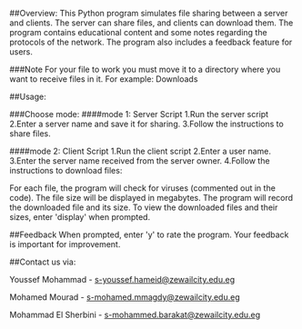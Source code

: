##Overview:
This Python program simulates file sharing between a server and clients.
The server can share files, and clients can download them.
The program contains educational content and some notes regarding the protocols of the network.
The program also includes a feedback feature for users.

###Note
For your file to work you must move it to a directory where you want to
receive files in it. For example: Downloads

##Usage:

###Choose mode:
####mode 1: Server Script
1.Run the server script
2.Enter a server name and save it for sharing.
3.Follow the instructions to share files.

####mode 2: Client Script
1.Run the client script
2.Enter a user name.
3.Enter the server name received from the server owner.
4.Follow the instructions to download files:

For each file, the program will check for viruses (commented out in the code).
The file size will be displayed in megabytes.
The program will record the downloaded file and its size.
To view the downloaded files and their sizes, enter 'display' when prompted.

##Feedback
When prompted, enter 'y' to rate the program.
Your feedback is important for improvement.

##Contact us via:

Youssef  Mohammad  -  s-youssef.hameid@zewailcity.edu.eg 

Mohamed  Mourad  -  s-mohamed.mmagdy@zewailcity.edu.eg 

Mohammad El Sherbini  -  s-mohammed.barakat@zewailcity.edu.eg
